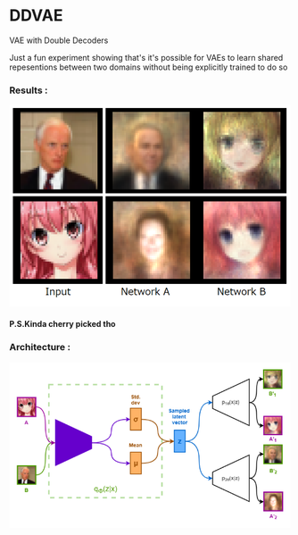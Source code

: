# DDVAE
VAE with Double Decoders 

Just a fun experiment showing that's it's possible for VAEs to learn shared repesentions between two domains without being explicitly trained to do so

### Results : 
![Results](https://github.com/l3th4l/DDVAE/blob/master/images/RC2.png)
#### P.S.Kinda cherry picked tho 
### Architecture : 
![Architecture](https://github.com/l3th4l/DDVAE/blob/master/images/DualVAE.png)
